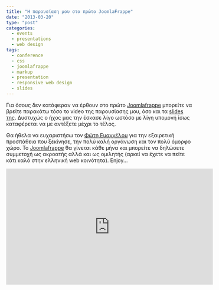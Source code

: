 ```yaml
---
title: "Η παρουσίαση μου στο πρώτο JoomlaFrappe"
date: "2013-03-20"
type: "post"
categories:
  - events
  - presentations
  - web design
tags:
  - conference
  - css
  - joomlafrappe
  - markup
  - presentation
  - responsive web design
  - slides
---
```


Για όσους δεν κατάφεραν να έρθουν στο πρώτο [Joomlafrappe](http://joomlafrappe.gr/ "JoomlaFrappe") μπορείτε να βρείτε παρακάτω τόσο το video της παρουσίασης μου, όσο και τα [slides της](https://tsevdos.github.io/presentations/joomlafrappe-2013/PragmaticResponsiveWebDesign-JohnTsevdos.pdf "Pragmatic Responsive Web Design by John Tsevdos"). Δυστυχώς ο ήχος μας την έσκασε λίγο ωστόσο με λίγη υπομονή ίσως καταφέρεται να με αντέξετε μέχρι το τέλος.

Θα ήθελα να ευχαριστήσω τον [Φώτη Ευαγγέλου](https://twitter.com/fevangelou "Φώτης Ευαγγέλου") για την εξαιρετική προσπάθεια που ξεκίνησε, την πολύ καλή οργάνωση και τον πολύ όμορφο χώρο. Το [Joomlafrappe](http://joomlafrappe.gr/ "JoomlaFrappe") θα γίνεται κάθε μήνα και μπορείτε να δηλώσετε συμμετοχή ως ακροατής αλλά και ως ομιλητής (αρκεί να έχετε να πείτε κάτι καλό στην ελληνική web κοινότητα). Enjoy...

<iframe width="560" height="315" src="https://www.youtube.com/embed/gNm8lu39TD0" title="YouTube video player" frameborder="0" allow="accelerometer; autoplay; clipboard-write; encrypted-media; gyroscope; picture-in-picture" allowfullscreen></iframe>

<script async class="speakerdeck-embed" data-id="a76eb3a06e110130951122000a1e9733" data-ratio="1.29456384323641" src="//speakerdeck.com/assets/embed.js"></script>
